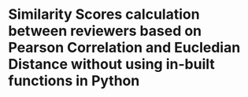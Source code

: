 # Similarity Scores calculation between reviewers based on Pearson Correlation and Eucledian Distance without using in-built functions in Python
